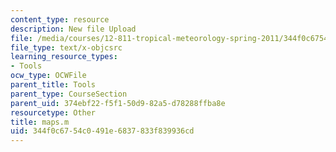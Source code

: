 ```yaml
---
content_type: resource
description: New file Upload
file: /media/courses/12-811-tropical-meteorology-spring-2011/344f0c6754c0491e6837833f839936cd_maps.m
file_type: text/x-objcsrc
learning_resource_types:
- Tools
ocw_type: OCWFile
parent_title: Tools
parent_type: CourseSection
parent_uid: 374ebf22-f5f1-50d9-82a5-d78288ffba8e
resourcetype: Other
title: maps.m
uid: 344f0c67-54c0-491e-6837-833f839936cd
---
```

